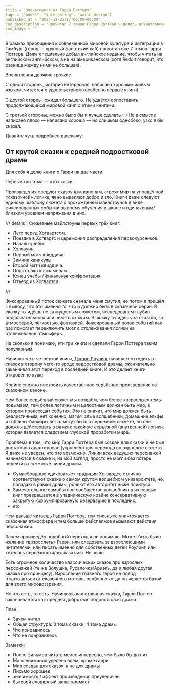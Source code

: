 ```yaml
---
title = "Впечатления от Гарри Поттера"
tags = ["books", "interesting", "world-design"]
published_at = "2024-12-25T17:00:00+00:00"
seo_description = "Прочитал 7 томов Гарри Поттера и делюсь впечатлениями."
seo_image = ""
---
```


В рамках приобщения к современной мировой культуре и интеграции в Гамбург (город — крупный фанатский хаб) прочитал все 7 томов Гарри Поттера. Даже специально добыл английское издание, чтобы читать на английском английском, а не на американском (хотя Reddit говорит, что разница между ними не большая).

Впечатления ~~двоякие~~ троякие.

С одной стороны, история интересная, написана хорошим живым языком, читается с удовольствием (особенно первые книги).

С другой стороы, ожидал большего. Не удаётся сопоставить продолжающийся мировой хайп с этими книгами.

С третьей стороны, можно было бы и лучше сделать :-) Не в смысле написано плохо — написано хорошо — но слишком однобоко, узко я бы сказал.

Давайте чуть подробнее расскажу.

## От крутой сказки к средней подростковой драме

Для себя я делю книги о Гарри на две части.

Первые три тома — это сказки.

Произведения следуют сказочным канонам, строят мир на упрощённой «сказочной» логике, явно выделяют добро и зло. Книги даже следуют единому шаблону сюжета с прохожденем майлстоунов в виде фиксированных событий во время обучения в школе и одинаковым/близким уровнем напряжения в них.

/// details | Сюжетные майлстоуны первых трёх книг:

- Лето перед Хогвартсом.
- Поездка в Хогвартс и церемония распределения первокурсников.
- Начало учёбы.
- Хэллоуин.
- Первый матч квиддича.
- Зимние каникулы.
- Второй матч квиддича.
- Подготовка к экзаменам.
- Конец учёбы / финальная конфронтация.
- Отъезд из Хогвартса.

///

Фиксированный поток сюжета сначала меня смутил, но потом я пришёл к выводу, что это именно то, что и должно быть в сказочной серии. В сказку ты идёшь не за мудрёным сюжетом, исследованем глубин подсознательного или чем-то схожим. В сказку ты идёшь за сказкой, за атмосферой, лёгкостью, фантазией. Фиксированный поток событий как раз помогает переключить мозг с отслеживания логики на отслеживание атмосферы.

На сколько я понимаю, эти три книги и сделали Гарри Поттера таким популярным.

Начиная же с четвёртой книги, [Джоан Роулинг](https://ru.wikipedia.org/wiki/%D0%A0%D0%BE%D1%83%D0%BB%D0%B8%D0%BD%D0%B3,_%D0%94%D0%B6%D0%BE%D0%B0%D0%BD) начинает отходить от сказок в сторону чего-то вроде подростковой драмы, окончательно заканчивая этот переход в последней книге. И это делает книги откровенно хуже.

Крайне сложно построить качественное серьёзное произведение на сказочном каноне.

Чем более серьёзный сюжет мы создаём, чем более «взрослые» темы подымаем, тем более логичным и целостным должен быть мир, в котором происходят события. Это не значит, что мир должен быть реалистичным, нет конечно, магия, злые волшебники, домашние эльфы и гоблины-банкиры легко могут быть в серьёзном сюжете, но они должны действовать в рамках такой же серьёзной (внутренней) логики, которая является следстием глубокой проработки мира.

Проблема в том, что мир Гарри Поттера был создан для сказки и не был достаточно адаптирован (укрпелён) для перехода во взрослые сюжеты. Я даже не уверен. что это возможно. Линии всех ведущих персонажей начинаются в сказке и, на мой взгляд, просто не могли без потерь перейти в сюжетные линии драмы.

- Сумасбродные «диковатые» традиции Хогвардса отлично соответствуют сказке о самом крутом волшебном университете, но, попадаю в рамки драмы, роняют его авторитет ниже плинтуса.
- Замечательное самобытное сообщество волшебников из первых книг превращается в упадническую крайне консервативную закрытую коррумпированную резервацию в последних.
- etc.

Чем дальше читаешь Гарри Поттера, тем сильныее уничтожается сказочная атмосфера и тем больше фейспалмов вызывают действия персонажей.

Зачем произведён подобный переход я не понимаю. Может быть было желание «врзрослеть» Гарри, или следовать за взрослеющими читателями, или писать именно для собственных детей Роулинг, или хотелось серьёзности/высказаться. Не знаю.

Есть огромное количество классических сказок про взрослых персонажей (те же Золушка, Русалочка/Ариэль, да и любая другая сказка про принцесу). Взросление главного героя не повод отказываться от сказочного мотива, особенно когда он является базой для всего мировоззрения.

Но что есть, то есть. Начинаясь как отличная сказка, Гарри Поттер заканчивается как средняя добротная подростковая драма.



План:

- Зачем читал
- Общая структура: 3 тома сказки, 4 тома драмы
- Что понравилось
- Что не понравилось


Заметки:

- После фильмов читать менее интересно, чем было бы до них
- Мало внимания уделено всем, кроме гарри
- Мир создан для сказок, а не для драмы
- Письмо хорошее
- значимость / эффект произведения преувеличен
- бытовой словарный запас хромает
